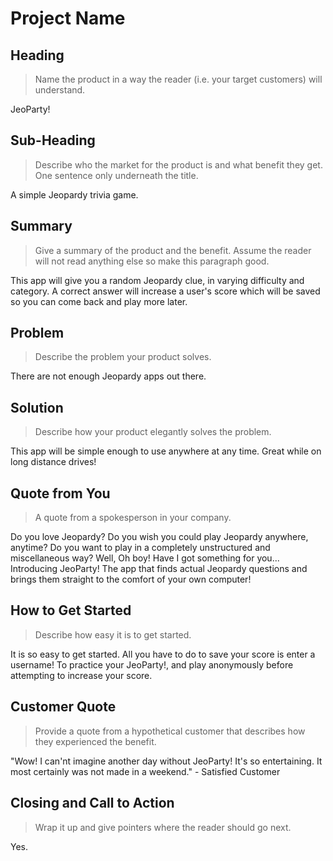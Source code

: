 # Project Name #

<!-- 
> This material was originally posted [here](http://www.quora.com/What-is-Amazons-approach-to-product-development-and-product-management). It is reproduced here for posterities sake.

There is an approach called "working backwards" that is widely used at Amazon. They work backwards from the customer, rather than starting with an idea for a product and trying to bolt customers onto it. While working backwards can be applied to any specific product decision, using this approach is especially important when developing new products or features.

For new initiatives a product manager typically starts by writing an internal press release announcing the finished product. The target audience for the press release is the new/updated product's customers, which can be retail customers or internal users of a tool or technology. Internal press releases are centered around the customer problem, how current solutions (internal or external) fail, and how the new product will blow away existing solutions.

If the benefits listed don't sound very interesting or exciting to customers, then perhaps they're not (and shouldn't be built). Instead, the product manager should keep iterating on the press release until they've come up with benefits that actually sound like benefits. Iterating on a press release is a lot less expensive than iterating on the product itself (and quicker!).

If the press release is more than a page and a half, it is probably too long. Keep it simple. 3-4 sentences for most paragraphs. Cut out the fat. Don't make it into a spec. You can accompany the press release with a FAQ that answers all of the other business or execution questions so the press release can stay focused on what the customer gets. My rule of thumb is that if the press release is hard to write, then the product is probably going to suck. Keep working at it until the outline for each paragraph flows. 

Oh, and I also like to write press-releases in what I call "Oprah-speak" for mainstream consumer products. Imagine you're sitting on Oprah's couch and have just explained the product to her, and then you listen as she explains it to her audience. That's "Oprah-speak", not "Geek-speak".

Once the project moves into development, the press release can be used as a touchstone; a guiding light. The product team can ask themselves, "Are we building what is in the press release?" If they find they're spending time building things that aren't in the press release (overbuilding), they need to ask themselves why. This keeps product development focused on achieving the customer benefits and not building extraneous stuff that takes longer to build, takes resources to maintain, and doesn't provide real customer benefit (at least not enough to warrant inclusion in the press release).
 -->
 
## Heading ##
  > Name the product in a way the reader (i.e. your target customers) will understand.

  JeoParty!

## Sub-Heading ##
  > Describe who the market for the product is and what benefit they get. One sentence only underneath the title.

  A simple Jeopardy trivia game.

## Summary ##
  > Give a summary of the product and the benefit. Assume the reader will not read anything else so make this paragraph good.

  This app will give you a random Jeopardy clue, in varying difficulty and category. A correct answer will increase a user's score which will be saved so you can come back and play more later.

## Problem ##
  > Describe the problem your product solves.

  There are not enough Jeopardy apps out there.

## Solution ##
  > Describe how your product elegantly solves the problem.

  This app will be simple enough to use anywhere at any time. Great while on long distance drives!

## Quote from You ##
  > A quote from a spokesperson in your company.

  Do you love Jeopardy? Do you wish you could play Jeopardy anywhere, anytime? Do you want to play in a completely unstructured and miscellaneous way? Well, Oh boy! Have I got something for you... Introducing JeoParty! The app that finds actual Jeopardy questions and brings them straight to the comfort of your own computer!

## How to Get Started ##
  > Describe how easy it is to get started.

  It is so easy to get started. All you have to do to save your score is enter a username! To practice your JeoParty!, and play anonymously before attempting to increase your score.

## Customer Quote ##
  > Provide a quote from a hypothetical customer that describes how they experienced the benefit.

  "Wow! I can'nt imagine another day without JeoParty! It's so entertaining. It most certainly was not made in a weekend." 
    - Satisfied Customer

## Closing and Call to Action ##
  > Wrap it up and give pointers where the reader should go next.

  Yes.

